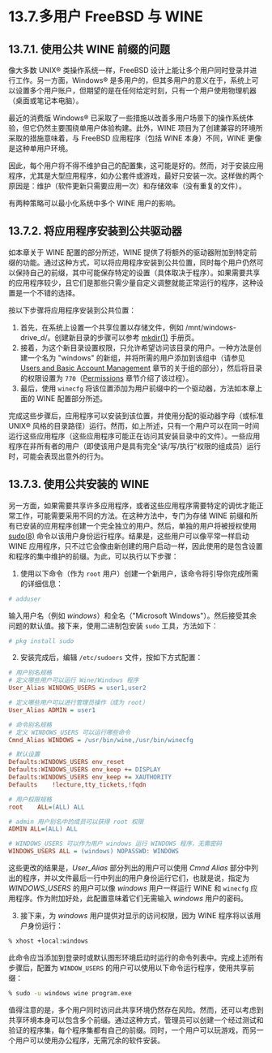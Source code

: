# 13.7.多用户 FreeBSD 与 WINE

## 13.7.1. 使用公共 WINE 前缀的问题

像大多数 UNIX® 类操作系统一样，FreeBSD 设计上能让多个用户同时登录并进行工作。另一方面，Windows® 是多用户的，但其多用户的意义在于，系统上可以设置多个用户账户，但期望的是在任何给定时刻，只有一个用户使用物理机器（桌面或笔记本电脑）。

最近的消费版 Windows® 已采取了一些措施以改善多用户场景下的操作系统体验，但它仍然主要围绕单用户体验构建。此外，WINE 项目为了创建兼容的环境所采取的措施意味着，与 FreeBSD 应用程序（包括 WINE 本身）不同，WINE 更像是这种单用户环境。

因此，每个用户将不得不维护自己的配置集，这可能是好的。然而，对于安装应用程序，尤其是大型应用程序，如办公套件或游戏，最好只安装一次。这样做的两个原因是：维护（软件更新只需要应用一次）和存储效率（没有重复的文件）。

有两种策略可以最小化系统中多个 WINE 用户的影响。

## 13.7.2. 将应用程序安装到公共驱动器

如本章关于 WINE 配置的部分所述，WINE 提供了将额外的驱动器附加到特定前缀的功能。通过这种方式，可以将应用程序安装到公共位置，同时每个用户仍然可以保持自己的前缀，其中可能保存特定的设置（具体取决于程序）。如果需要共享的应用程序较少，且它们是那些只需少量自定义调整就能正常运行的程序，这种设置是一个不错的选择。

按以下步骤将应用程序安装到公共位置：

1. 首先，在系统上设置一个共享位置以存储文件，例如 /mnt/windows-drive\_d/。创建新目录的步骤可以参考 [mkdir(1)](https://man.freebsd.org/cgi/man.cgi?query=mkdir&sektion=1&format=html) 手册页。
2. 接着，为这个新目录设置权限，只允许希望访问该目录的用户。一种方法是创建一个名为 "windows" 的新组，并将所需的用户添加到该组中（请参见 [Users and Basic Account Management](https://docs.freebsd.org/en/books/handbook/basics/#users-groups) 章节的关于组的部分），然后将目录的权限设置为 `770`（[Permissions](https://docs.freebsd.org/en/books/handbook/basics/#permissions) 章节介绍了该过程）。
3. 最后，使用 `winecfg` 将该位置添加为用户前缀中的一个驱动器，方法如本章上面的 WINE 配置部分所述。

完成这些步骤后，应用程序可以安装到该位置，并使用分配的驱动器字母（或标准 UNIX® 风格的目录路径）运行。然而，如上所述，只有一个用户可以在同一时间运行这些应用程序（这些应用程序可能正在访问其安装目录中的文件）。一些应用程序在非所有者的用户（即使该用户是具有完全“读/写/执行”权限的组成员）运行时，可能会表现出意外的行为。

## 13.7.3. 使用公共安装的 WINE

另一方面，如果需要共享许多应用程序，或者这些应用程序需要特定的调优才能正常工作，可能需要采用不同的方法。在这种方法中，专门为存储 WINE 前缀和所有已安装的应用程序创建一个完全独立的用户。然后，单独的用户将被授权使用 [sudo(8)](https://man.freebsd.org/cgi/man.cgi?query=sudo&sektion=8&format=html) 命令以该用户身份运行程序。结果是，这些用户可以像平常一样启动 WINE 应用程序，只不过它会像由新创建的用户启动一样，因此使用的是包含设置和程序的集中维护的前缀。为此，可以执行以下步骤：

1. 使用以下命令（作为 `root` 用户）创建一个新用户，该命令将引导你完成所需的详细信息：

```sh
# adduser
```

输入用户名（例如 *windows*）和全名（"Microsoft Windows"）。然后接受其余问题的默认值。接下来，使用二进制包安装 `sudo` 工具，方法如下：

```sh
# pkg install sudo
```

2. 安装完成后，编辑 `/etc/sudoers` 文件，按如下方式配置：

```ini
# 用户别名规格
# 定义哪些用户可以运行 Wine/Windows 程序
User_Alias WINDOWS_USERS = user1,user2

# 定义哪些用户可以进行管理员操作（成为 root）
User_Alias ADMIN = user1

# 命令别名规格
# 定义 WINDOWS_USERS 可以运行哪些命令
Cmnd_Alias WINDOWS = /usr/bin/wine,/usr/bin/winecfg

# 默认设置
Defaults:WINDOWS_USERS env_reset
Defaults:WINDOWS_USERS env_keep += DISPLAY
Defaults:WINDOWS_USERS env_keep += XAUTHORITY
Defaults    !lecture,tty_tickets,!fqdn

# 用户权限规格
root    ALL=(ALL) ALL

# admin 用户别名中的成员可以获得 root 权限
ADMIN ALL=(ALL) ALL

# WINDOWS_USERS 可以作为用户 windows 运行 WINDOWS 程序，无需密码
WINDOWS_USERS ALL = (windows) NOPASSWD: WINDOWS
```

这些更改的结果是，*User_Alias* 部分列出的用户可以使用 *Cmnd Alias* 部分中列出的程序，并以文件最后一行中列出的用户身份运行它们，也就是说，指定为 *WINDOWS_USERS* 的用户可以像 *windows* 用户一样运行 WINE 和 `winecfg` 应用程序。作为附加好处，此配置意味着它们无需输入 *windows* 用户的密码。

3. 接下来，为 *windows* 用户提供对显示的访问权限，因为 WINE 程序将以该用户身份运行：

```sh
% xhost +local:windows
```

此命令应当添加到登录时或默认图形环境启动时运行的命令列表中。完成上述所有步骤后，配置为 `WINDOW_USERS` 的用户可以使用以下命令运行程序，使用共享前缀：

```sh
% sudo -u windows wine program.exe
```

值得注意的是，多个用户同时访问此共享环境仍然存在风险。然而，还可以考虑到共享环境本身可以包含多个前缀。通过这种方式，管理员可以创建一个经过测试和验证的程序集，每个程序集都有自己的前缀。同时，一个用户可以玩游戏，而另一个用户可以使用办公程序，无需冗余的软件安装。
